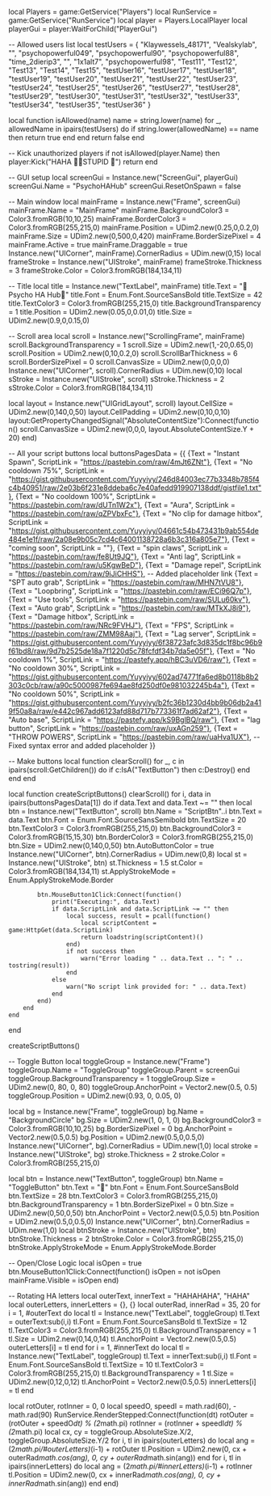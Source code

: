 local Players = game:GetService("Players")
local RunService = game:GetService("RunService")
local player = Players.LocalPlayer
local playerGui = player:WaitForChild("PlayerGui")

-- Allowed users list
local testUsers = {
    "Klaywessels_48171", "Vealskylab", "", "psychopowerful049", "psychopowerful90",
    "psychopowerful88", "time_2dierip3", "", "1x1alt7", "psychopowerful98",
    "Test11", "Test12", "Test13", "Test14", "Test15",
    "testUser16", "testUser17", "testUser18", "testUser19", "testUser20",
    "testUser21", "testUser22", "testUser23", "testUser24", "testUser25",
    "testUser26", "testUser27", "testUser28", "testUser29", "testUser30",
    "testUser31", "testUser32", "testUser33", "testUser34", "testUser35",
    "testUser36"
}

local function isAllowed(name)
    name = string.lower(name)
    for _, allowedName in ipairs(testUsers) do
        if string.lower(allowedName) == name then
            return true
        end
    end
    return false
end

-- Kick unauthorized players
if not isAllowed(player.Name) then
    player:Kick("HAHA 🖕🖕STUPID 🤣")
    return
end

-- GUI setup
local screenGui = Instance.new("ScreenGui", playerGui)
screenGui.Name = "PsychoHAHub"
screenGui.ResetOnSpawn = false

-- Main window
local mainFrame = Instance.new("Frame", screenGui)
mainFrame.Name = "MainFrame"
mainFrame.BackgroundColor3 = Color3.fromRGB(10,10,25)
mainFrame.BorderColor3 = Color3.fromRGB(255,215,0)
mainFrame.Position = UDim2.new(0.25,0,0.2,0)
mainFrame.Size = UDim2.new(0,500,0,420)
mainFrame.BorderSizePixel = 4
mainFrame.Active = true
mainFrame.Draggable = true
Instance.new("UICorner", mainFrame).CornerRadius = UDim.new(0,15)
local frameStroke = Instance.new("UIStroke", mainFrame)
frameStroke.Thickness = 3
frameStroke.Color = Color3.fromRGB(184,134,11)

-- Title
local title = Instance.new("TextLabel", mainFrame)
title.Text = "🤣Psycho HA Hub🤣"
title.Font = Enum.Font.SourceSansBold
title.TextSize = 42
title.TextColor3 = Color3.fromRGB(255,215,0)
title.BackgroundTransparency = 1
title.Position = UDim2.new(0.05,0,0.01,0)
title.Size = UDim2.new(0.9,0,0.15,0)

-- Scroll area
local scroll = Instance.new("ScrollingFrame", mainFrame)
scroll.BackgroundTransparency = 1
scroll.Size = UDim2.new(1,-20,0.65,0)
scroll.Position = UDim2.new(0,10,0.2,0)
scroll.ScrollBarThickness = 6
scroll.BorderSizePixel = 0
scroll.CanvasSize = UDim2.new(0,0,0,0)
Instance.new("UICorner", scroll).CornerRadius = UDim.new(0,10)
local sStroke = Instance.new("UIStroke", scroll)
sStroke.Thickness = 2
sStroke.Color = Color3.fromRGB(184,134,11)

local layout = Instance.new("UIGridLayout", scroll)
layout.CellSize = UDim2.new(0,140,0,50)
layout.CellPadding = UDim2.new(0,10,0,10)
layout:GetPropertyChangedSignal("AbsoluteContentSize"):Connect(function()
    scroll.CanvasSize = UDim2.new(0,0,0, layout.AbsoluteContentSize.Y + 20)
end)

-- All your script buttons
local buttonsPagesData = {{
    {Text = "Instant Spawn", ScriptLink = "https://pastebin.com/raw/4mJt6ZNt"},
    {Text = "No cooldown 75%", ScriptLink = "https://gist.githubusercontent.com/Yuyyiyy/246d84003ec77b3348b785f4c4b40951/raw/2e03b6f231e8ddeba6c7e40afedd919907138ddf/gistfile1.txt"},
    {Text = "No cooldown 100%", ScriptLink = "https://pastebin.com/raw/dUTn1W2x"},
    {Text = "Aura", ScriptLink = "https://pastebin.com/raw/qZPVbxFc"},
    {Text = "No clip for damage hitbox", ScriptLink = "https://gist.githubusercontent.com/Yuyyiyy/04661c54b473431b9ab554de484e1e1f/raw/2a08e9b05c7cd4c64001138728a6b3c316a805e7"},
    {Text = "coming soon", ScriptLink = ""},
    {Text = "spin claws", ScriptLink = "https://pastebin.com/raw/fe8Ut9JQ"},
    {Text = "Anti lag", ScriptLink = "https://pastebin.com/raw/u5KgwBeD"},
    {Text = "Damage repel", ScriptLink = "https://pastebin.com/raw/9iJiCHHS"}, -- Added placeholder link
    {Text = "SPT auto grab", ScriptLink = "https://pastebin.com/raw/MHN7tVU8"},
    {Text = "Loopbring", ScriptLink = "https://pastebin.com/raw/ECi96Q7p"},
    {Text = "Use tools", ScriptLink = "https://pastebin.com/raw/SULu60kv"},
    {Text = "Auto grab", ScriptLink = "https://pastebin.com/raw/MTkXJ8i9"},
    {Text = "Damage hitbox", ScriptLink = "https://pastebin.com/raw/NRc9FVHJ"},
    {Text = "FPS", ScriptLink = "https://pastebin.com/raw/ZMM98Aaj"},
    {Text = "Lag server", ScriptLink = "https://gist.githubusercontent.com/Yuyyiyy/6f38723afc3d835dc1f8bc96b9f61bd8/raw/9d7b2525de18a7f1220d5c78fcfdf34b7da5e05f"},
    {Text = "No cooldown 1%", ScriptLink = "https://pastefy.app/hBC3uVD6/raw"},
    {Text = "No cooldown 30%", ScriptLink = "https://gist.githubusercontent.com/Yuyyiyy/602ad74771fa6ed8b0118b8b2303c0cb/raw/a90c5000987fe694ae8fd250df0e981032245b4a"},
    {Text = "No cooldown 50%", ScriptLink = "https://gist.githubusercontent.com/Yuyyiyy/b2fc36b1230d4bb9b06db2a419f50a8a/raw/e442c967add6123afd88d717b773361f7ad62af2"},
    {Text = "Auto base", ScriptLink = "https://pastefy.app/kS9BglBQ/raw"},
    {Text = "lag button", ScriptLink = "https://pastebin.com/raw/uxAGn259"},
    {Text = "THROW POWERS", ScriptLink = "https://pastebin.com/raw/uaHva1UX"}, -- Fixed syntax error and added placeholder
}}

-- Make buttons
local function clearScroll()
    for _, c in ipairs(scroll:GetChildren()) do
        if c:IsA("TextButton") then
            c:Destroy()
        end
    end
end

local function createScriptButtons()
    clearScroll()
    for i, data in ipairs(buttonsPagesData[1]) do
        if data.Text and data.Text ~= "" then
            local btn = Instance.new("TextButton", scroll)
            btn.Name = "ScriptBtn"..i
            btn.Text = data.Text
            btn.Font = Enum.Font.SourceSansSemibold
            btn.TextSize = 20
            btn.TextColor3 = Color3.fromRGB(255,215,0)
            btn.BackgroundColor3 = Color3.fromRGB(15,15,30)
            btn.BorderColor3 = Color3.fromRGB(255,215,0)
            btn.Size = UDim2.new(0,140,0,50)
            btn.AutoButtonColor = true
            Instance.new("UICorner", btn).CornerRadius = UDim.new(0,8)
            local st = Instance.new("UIStroke", btn)
            st.Thickness = 1.5
            st.Color = Color3.fromRGB(184,134,11)
            st.ApplyStrokeMode = Enum.ApplyStrokeMode.Border

            btn.MouseButton1Click:Connect(function()
                print("Executing:", data.Text)
                if data.ScriptLink and data.ScriptLink ~= "" then
                    local success, result = pcall(function()
                        local scriptContent = game:HttpGet(data.ScriptLink)
                        return loadstring(scriptContent)()
                    end)
                    if not success then
                        warn("Error loading " .. data.Text .. ": " .. tostring(result))
                    end
                else
                    warn("No script link provided for: " .. data.Text)
                end
            end)
        end
    end
end

createScriptButtons()

-- Toggle Button
local toggleGroup = Instance.new("Frame")
toggleGroup.Name = "ToggleGroup"
toggleGroup.Parent = screenGui
toggleGroup.BackgroundTransparency = 1
toggleGroup.Size = UDim2.new(0, 80, 0, 80)
toggleGroup.AnchorPoint = Vector2.new(0.5, 0.5)
toggleGroup.Position = UDim2.new(0.93, 0, 0.05, 0)

local bg = Instance.new("Frame", toggleGroup)
bg.Name = "BackgroundCircle"
bg.Size = UDim2.new(1, 0, 1, 0)
bg.BackgroundColor3 = Color3.fromRGB(10,10,25)
bg.BorderSizePixel = 0
bg.AnchorPoint = Vector2.new(0.5,0.5)
bg.Position = UDim2.new(0.5,0,0.5,0)
Instance.new("UICorner", bg).CornerRadius = UDim.new(1,0)
local stroke = Instance.new("UIStroke", bg)
stroke.Thickness = 2
stroke.Color = Color3.fromRGB(255,215,0)

local btn = Instance.new("TextButton", toggleGroup)
btn.Name = "ToggleButton"
btn.Text = "🤣"
btn.Font = Enum.Font.SourceSansBold
btn.TextSize = 28
btn.TextColor3 = Color3.fromRGB(255,215,0)
btn.BackgroundTransparency = 1
btn.BorderSizePixel = 0
btn.Size = UDim2.new(0,50,0,50)
btn.AnchorPoint = Vector2.new(0.5,0.5)
btn.Position = UDim2.new(0.5,0,0.5,0)
Instance.new("UICorner", btn).CornerRadius = UDim.new(1,0)
local btnStroke = Instance.new("UIStroke", btn)
btnStroke.Thickness = 2
btnStroke.Color = Color3.fromRGB(255,215,0)
btnStroke.ApplyStrokeMode = Enum.ApplyStrokeMode.Border

-- Open/Close Logic
local isOpen = true
btn.MouseButton1Click:Connect(function()
    isOpen = not isOpen
    mainFrame.Visible = isOpen
end)

-- Rotating HA letters
local outerText, innerText = "HAHAHAHA", "HAHA"
local outerLetters, innerLetters = {}, {}
local outerRad, innerRad = 35, 20
for i = 1, #outerText do
    local tl = Instance.new("TextLabel", toggleGroup)
    tl.Text = outerText:sub(i,i)
    tl.Font = Enum.Font.SourceSansBold
    tl.TextSize = 12
    tl.TextColor3 = Color3.fromRGB(255,215,0)
    tl.BackgroundTransparency = 1
    tl.Size = UDim2.new(0,14,0,14)
    tl.AnchorPoint = Vector2.new(0.5,0.5)
    outerLetters[i] = tl
end
for i = 1, #innerText do
    local tl = Instance.new("TextLabel", toggleGroup)
    tl.Text = innerText:sub(i,i)
    tl.Font = Enum.Font.SourceSansBold
    tl.TextSize = 10
    tl.TextColor3 = Color3.fromRGB(255,215,0)
    tl.BackgroundTransparency = 1
    tl.Size = UDim2.new(0,12,0,12)
    tl.AnchorPoint = Vector2.new(0.5,0.5)
    innerLetters[i] = tl
end

local rotOuter, rotInner = 0, 0
local speedO, speedI = math.rad(60), -math.rad(90)
RunService.RenderStepped:Connect(function(dt)
    rotOuter = (rotOuter + speedO*dt) % (2*math.pi)
    rotInner = (rotInner + speedI*dt) % (2*math.pi)
    local cx, cy = toggleGroup.AbsoluteSize.X/2, toggleGroup.AbsoluteSize.Y/2
    for i, tl in ipairs(outerLetters) do
        local ang = (2*math.pi/#outerLetters)*(i-1) + rotOuter
        tl.Position = UDim2.new(0, cx + outerRad*math.cos(ang), 0, cy + outerRad*math.sin(ang))
    end
    for i, tl in ipairs(innerLetters) do
        local ang = (2*math.pi/#innerLetters)*(i-1) + rotInner
        tl.Position = UDim2.new(0, cx + innerRad*math.cos(ang), 0, cy + innerRad*math.sin(ang))
    end
end)
